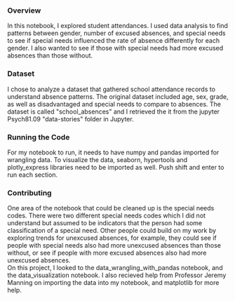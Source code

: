 ### Overview

In this notebook, I explored student attendances. I used data analysis to find patterns between gender, number of excused absences, and special needs to see if special needs influenced the rate of absence differently for each gender. I also wanted to see if those with special needs had more excused absences than those without.


### Dataset

I chose to analyze a dataset that gathered school attendance records to understand absence patterns. The original dataset included age, sex, grade, as well as disadvantaged and special needs to compare to absences. The dataset is called "school_absences" and I retrieved the it from the jupyter Psych81.09 "data-stories" folder in Jupyter. 

### Running the Code

For my notebook to run, it needs to have numpy and pandas imported for wrangling data. To visualize the data, seaborn, hypertools and plotly_express libraries need to be imported as well. Push shift and enter to run each section. 

### Contributing

One area of the notebook that could be cleaned up is the special needs codes. There were two different special needs codes which I did not understand but assumed to be indicators that the person had some classification of a special need. Other people could build on my work by exploring trends for unexcused absences, for example, they could see if people with special needs also had more unexcused absences than those without, or see if people with more excused absences also had more unexcused absences.   
On this project, I looked to the data_wrangling_with_pandas notebook, and the data_visualization notebook. I also recieved help from Professor Jeremy Manning on importing the data into my notebook, and matplotlib for more help. 
